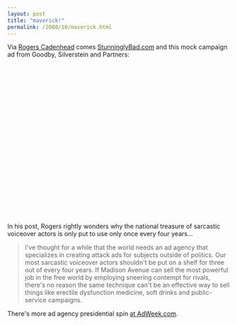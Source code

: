 ```yaml
---
layout: post
title: "maverick!"
permalink: /2008/10/maverick.html
---
```


<p>Via <a href="http://workbench.cadenhead.org/news/3431/campaign-ad-maverick-maverick-maverick">Rogers Cadenhead</a> comes <a href="http://www.stunninglybad.com/">StunninglyBad.com</a> and this mock campaign ad from Goodby, Silverstein and Partners:</p>

<p><object width="425" height="344"><param name="movie" value="http://www.youtube.com/v/iwNvSW1Ge4M&amp;color1=0xb1b1b1&amp;color2=0xcfcfcf&amp;hl=en&amp;fs=1"></param><param name="allowFullScreen" value="true"></param><embed src="http://www.youtube.com/v/iwNvSW1Ge4M&amp;color1=0xb1b1b1&amp;color2=0xcfcfcf&amp;hl=en&amp;fs=1" type="application/x-shockwave-flash" allowfullscreen="true" width="425" height="344"></embed></object></p>

<p>In his post, Rogers rightly wonders why the national treasure of sarcastic voiceover actors is only put to use only once every four years...</p>

<blockquote>
  <p>I've thought for a while that the world needs an ad agency that specializes in creating attack ads for subjects outside of politics. Our most sarcastic voiceover actors shouldn't be put on a shelf for three out of every four years. If Madison Avenue can sell the most powerful job in the free world by employing sneering contempt for rivals, there's no reason the same technique can't be an effective way to sell things like erectile dysfunction medicine, soft drinks and public-service campaigns.</p>
</blockquote>

<p>There's more ad agency presidential spin <a href="http://www.adweek.com/aw/content_display/special-reports/other-reports/e3iea21f1e730544128f8719de4ac9847f7?pn=5">at AdWeek.com</a>.</p>



